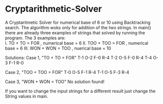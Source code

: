 # Cryptarithmetic-Solver

A Cryptaritmetic Solver for numerical base of 6 or 10 using Backtracking search. The algorithm woks only for addition of the two strings. In main() there are already three examples of strings that solved by running the program.
The 3 examples are: <br/>
I. TO + TO = FOR , numerical base = 6
II. TOO + TOO = FOR , numerical base = 6 
III. WON + WON = TOO , nuerical base = 10

Solutions:
Case 1, "TO + TO = FOR"
T-1 O-2 F-0 R-4 
T-2 O-5 F-0 R-4 
T-4 O-3 F-1 R-0 

Case 2, "TOO + TOO = FOR"
T-0 O-5 F-1 R-4 
T-1 O-5 F-3 R-4 

Case 3, "WON + WON = TOO"
No solution found!

If you want to change the input strings for a different result just change the String values in main.
